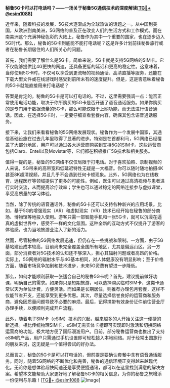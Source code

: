 **秘鲁5G卡可以打电话吗？——一场关于秘鲁5G通信技术的深度解读[[TG💪+ @esim1088](https://t.me/s/esim1088)]**

近年来，随着科技的发展，5G技术逐渐成为全球热议的话题之一。从中国到美国，从欧洲到南美洲，5G网络的普及正在改变人们的生活方式和工作模式。而在南美洲这个充满神秘色彩的大陆上，秘鲁作为其中一个重要的国家，也在逐步迈入5G时代。那么，秘鲁的5G卡到底能不能打电话呢？这是许多计划前往秘鲁旅行或者在秘鲁长期居住的人们所关心的问题。

首先，我们需要了解什么是5G卡。简单来说，5G卡就是支持5G网络的SIM卡。它不仅能够提供比4G更快的网速，还具备更低的延迟和更高的稳定性。这意味着，当你使用5G卡时，不仅可以享受到更流畅的视频通话、高清直播等服务，还能在下载大型文件或在线游戏时感受到前所未有的速度提升。但是，这是否意味着秘鲁的5G卡就能直接用来打电话呢？

答案是肯定的，秘鲁的5G卡是可以打电话的。不过，这里需要强调一点：能否正常使用电话功能，取决于你所购买的5G卡是否开通了语音通话服务。如果你购买的是专门用于数据流量的5G卡，那么可能仅限于上网功能，而无法进行语音通话。因此，在选择5G卡时，一定要仔细查看套餐内容，确保其包含语音通话服务。

接下来，让我们来看看秘鲁的5G网络发展现状。秘鲁作为一个发展中国家，其通信基础设施在过去几年里取得了显著的进步。特别是在首都利马，5G网络已经覆盖了大部分地区，用户可以通过各大运营商购买到支持5G的SIM卡。这些运营商包括Claro、Entel以及Movistar等，它们都在积极推广5G技术和相关服务。

值得一提的是，秘鲁的5G网络不仅仅局限于打电话。对于喜欢拍照、录制视频的人来说，5G带来的高带宽和低延迟特性无疑是一大福音。你可以随时随地拍摄4K甚至8K超清视频，并且几乎不会遇到任何卡顿现象。此外，5G网络也为在线教育、远程医疗等领域提供了更多的可能性。例如，医生可以通过高清视频与患者进行实时交流，从而提高诊疗效率；学生也可以通过稳定的网络连接参与虚拟课堂，享受高质量的学习体验。

当然，除了传统的语音通话外，秘鲁的5G卡还可以支持各种新兴的应用场景。比如，基于5G的增强现实（AR）和虚拟现实（VR）技术已经开始在秘鲁的部分商场、博物馆等地投入使用。游客只需一部智能手机和一张5G卡，就可以沉浸在逼真的虚拟世界中，感受不一样的文化氛围。这种全新的互动方式不仅提升了游客的体验感，也为当地旅游业注入了新的活力。

然而，尽管秘鲁的5G网络发展迅速，但仍存在一些挑战和限制。一方面，由于5G基站建设成本较高，目前尚未完全覆盖全国所有地区，尤其是偏远山区。另一方面，部分消费者对5G技术的认知还不够深入，担心其辐射问题或者高昂的价格。实际上，5G网络的辐射水平与4G基本相同，对人体健康没有明显影响；至于价格方面，随着市场竞争加剧和技术进步，未来5G资费有望进一步降低。

那么，如何才能顺利获取一张适合自己的秘鲁5G卡呢？首先，建议提前做好功课，明确自己的需求。如果你只是短期旅游，可以选择购买临时SIM卡，这类卡通常以天为单位计费，方便灵活。而如果是长期居住，则推荐办理包月套餐，这样不仅能节省开支，还能享受到更多优惠。其次，尽量选择信誉良好的运营商和服务商，避免因质量问题导致不必要的麻烦。最后，记得携带有效身份证件前往营业厅办理手续，以便顺利完成开户流程。

此外，随着电子SIM卡（eSIM）技术的兴起，越来越多的人开始关注这一便捷的新选择。相比传统物理SIM卡，eSIM无需实体卡槽即可实现即时激活和切换网络运营商的功能，极大地方便了国际漫游用户。目前，部分秘鲁运营商也推出了支持eSIM的产品，用户只需通过手机设置即可轻松接入本地网络。对于经常出国旅行的朋友来说，这无疑是一个值得尝试的好办法。

总而言之，秘鲁的5G卡是可以打电话的，但前提是要确认套餐中含有语音通话服务。同时，随着5G网络的不断优化和完善，秘鲁的通信环境正变得越来越现代化。无论你是想体验超快网速还是享受便捷通讯，都可以在这里找到满意的解决方案。希望本文能帮助大家更好地了解秘鲁5G卡的相关信息，为你的秘鲁之旅增添一份便利与乐趣！[[TG💪+ @esim1088](https://t.me/s/esim1088) ![Image](https://i.postimg.cc/4NQfJmqS/Snipaste-2025-05-13-00-14-12.png)]